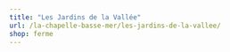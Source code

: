 ```yaml
---
title: "Les Jardins de la Vallée"
url: /la-chapelle-basse-mer/les-jardins-de-la-vallee/
shop: ferme
---
```

